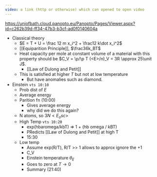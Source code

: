 ```yaml
---
video: a link (http or otherwise) which can opened to open video
---
```


https://uniofbath.cloud.panopto.eu/Panopto/Pages/Viewer.aspx?id=c262b39d-ff34-47b3-b3cf-ad0f0140604a

- Classical theory
	- $E = T + U = \frac 12 m x_i^2 + \frac12 k\dot x_i^2$
	- [[Equiparition Principle]], $\frac36k_BT$
	- Heat capacity per mole at constant volume of a material with this property should be $C_V = \p/\p T (<E>/n)_V = 3R \approx 25\unit J$.
		- [[Law of Dulong and Petit]]
	- This is satisfied at higher $T$ but not at low temperature
		- But have anomalies such as diamond.
- Einstein `vts 10:10`
	- Prob dist of $E$
	- Average energy 
	- Parition fn (10:00)
		- Gives average energy
		- why did we do this again?
	- N atoms, so $3N<E_osc>$
	- High Temp `vts 10:20`
		- exp(hbaromega/kbT) => 1 + (hb omega / kBT)
		- PRedicts [[Law of Dulong and Petit]] at high T
		- 15:30
	- Low temp
		- Assume exp(R/T), R/T >> 1 allows to approx ignore the +1
		- C_V
		- Einstein temperature $\theta_E$
		- Goes to zero at $T \to 0$
		- Summary (21:40)